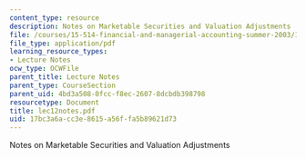 ```yaml
---
content_type: resource
description: Notes on Marketable Securities and Valuation Adjustments
file: /courses/15-514-financial-and-managerial-accounting-summer-2003/17bc3a6acc3e8615a56ffa5b89621d73_lec12notes.pdf
file_type: application/pdf
learning_resource_types:
- Lecture Notes
ocw_type: OCWFile
parent_title: Lecture Notes
parent_type: CourseSection
parent_uid: 4bd3a508-0fcc-f8ec-2607-8dcbdb398798
resourcetype: Document
title: lec12notes.pdf
uid: 17bc3a6a-cc3e-8615-a56f-fa5b89621d73
---
```

Notes on Marketable Securities and Valuation Adjustments

